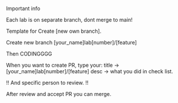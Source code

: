 Important info

Each lab is on separate branch, dont merge to main!

Template for Create [new own branch].

Create new branch [your_name]lab[number]/[feature]

Then CODINGGGG

When you want to create PR, type your: title -> [your_name]lab[number]/[feature] desc -> what you did in check list.

!! And specific person to review. !!

After review and accept PR you can merge.
